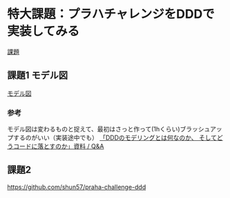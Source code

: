 # 特大課題：プラハチャレンジをDDDで実装してみる

[課題](https://airtable.com/appPxhCPFYGqqN9YU/tblVlFr2q4lIqDKYc/viwX8r6DpCRp80swL/recZs7kxeZqeZlph6?blocks=hide)

## 課題1 モデル図

[モデル図](https://miro.com/app/board/uXjVPtKswFY=/?share_link_id=781171618750)

### 参考

モデル図は変わるものと捉えて、最初はさっと作って(1hくらい)ブラッシュアップするのがいい（実装途中でも）
[「DDDのモデリングとは何なのか、 そしてどうコードに落とすのか」資料 / Q&A](https://little-hands.hatenablog.com/entry/2019/08/31/genba_de_ddd)

## 課題2

https://github.com/shun57/praha-challenge-ddd
